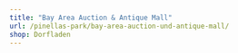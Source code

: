 ```yaml
---
title: "Bay Area Auction & Antique Mall"
url: /pinellas-park/bay-area-auction-und-antique-mall/
shop: Dorfladen
---
```


